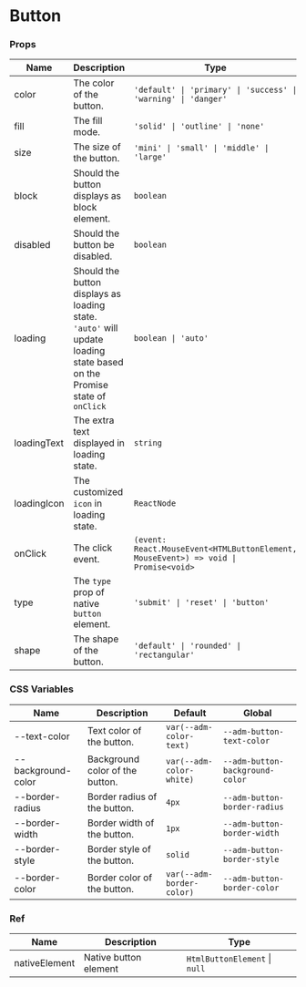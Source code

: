 # Button

<code src="./demos/demo1.tsx"></code>

<code src="./demos/demo2.tsx"></code>

### Props

| Name        | Description                                                                                                             | Type                                                                                | Default                               |
| ----------- | ----------------------------------------------------------------------------------------------------------------------- | ----------------------------------------------------------------------------------- | ------------------------------------- |
| color       | The color of the button.                                                                                                | `'default' \| 'primary' \| 'success' \| 'warning' \| 'danger'`                      | `'default'`                           |
| fill        | The fill mode.                                                                                                          | `'solid' \| 'outline' \| 'none'`                                                    | `'solid'`                             |
| size        | The size of the button.                                                                                                 | `'mini' \| 'small' \| 'middle' \| 'large'`                                          | `'middle'`                            |
| block       | Should the button displays as block element.                                                                            | `boolean`                                                                           | `false`                               |
| disabled    | Should the button be disabled.                                                                                          | `boolean`                                                                           | `false`                               |
| loading     | Should the button displays as loading state. `'auto'` will update loading state based on the Promise state of `onClick` | `boolean \| 'auto'`                                                                 | `false`                               |
| loadingText | The extra text displayed in loading state.                                                                              | `string`                                                                            | -                                     |
| loadingIcon | The customized `icon` in loading state.                                                                                 | `ReactNode`                                                                         | `<DotLoading color='currentColor' />` |
| onClick     | The click event.                                                                                                        | `(event: React.MouseEvent<HTMLButtonElement, MouseEvent>) => void \| Promise<void>` | -                                     |
| type        | The `type` prop of native `button` element.                                                                             | `'submit' \| 'reset' \| 'button'`                                                   | `'button'`                            |
| shape       | The shape of the button.                                                                                                | `'default' \| 'rounded' \| 'rectangular'`                                           | `'default'`                           |

### CSS Variables

| Name               | Description                     | Default                   | Global                          |
| ------------------ | ------------------------------- | ------------------------- | ------------------------------- |
| --text-color       | Text color of the button.       | `var(--adm-color-text)`   | `--adm-button-text-color`       |
| --background-color | Background color of the button. | `var(--adm-color-white)`  | `--adm-button-background-color` |
| --border-radius    | Border radius of the button.    | `4px`                     | `--adm-button-border-radius`    |
| --border-width     | Border width of the button.     | `1px`                     | `--adm-button-border-width`     |
| --border-style     | Border style of the button.     | `solid`                   | `--adm-button-border-style`     |
| --border-color     | Border color of the button.     | `var(--adm-border-color)` | `--adm-button-border-color`     |

### Ref

| Name          | Description           | Type                          |
| ------------- | --------------------- | ----------------------------- |
| nativeElement | Native button element | `HtmlButtonElement` \| `null` |
